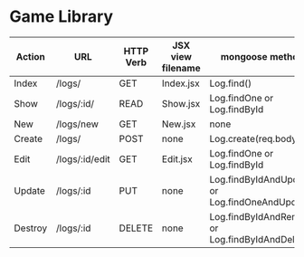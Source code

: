 # **Game Library**




















Action | URL | HTTP Verb | JSX view filename | mongoose method 
--- | --- | --- | --- |--- 
Index | /logs/ | GET | Index.jsx | Log.find() | Log.find()
Show | /logs/:id/ | READ | Show.jsx | Log.findOne or Log.findById | 
New | /logs/new | GET | New.jsx | none | 
Create | /logs/ | POST | none | Log.create(req.body) | 
Edit | /logs/:id/edit | GET | Edit.jsx | Log.findOne or Log.findById | 
Update | /logs/:id | PUT | none | Log.findByIdAndUpdate or Log.findOneAndUpdate | 
Destroy | /logs/:id | DELETE | none | Log.findByIdAndRemove or Log.findByIdAndDelete |
